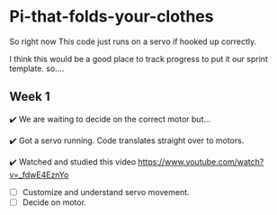 # Pi-that-folds-your-clothes

So right now This code just runs on a servo if hooked up correctly.

I think this would be a good place to track progress to put it our sprint template. 
so....

Week 1
------------
  ✔️  We are waiting to decide on the correct motor but...
  
  ✔️  Got a servo running. Code translates straight over to motors. 
  
  ✔️  Watched and studied this video https://www.youtube.com/watch?v=_fdwE4EznYo
  
  - [ ] Customize and understand servo movement.
  - [ ] Decide on motor.
